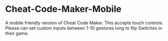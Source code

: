 # Cheat-Code-Maker-Mobile
A mobile friendly version of Cheat Code Maker.  This accepts touch controls. Please can set custom inputs between 1-10 gestures long to flip Switches in their game.

